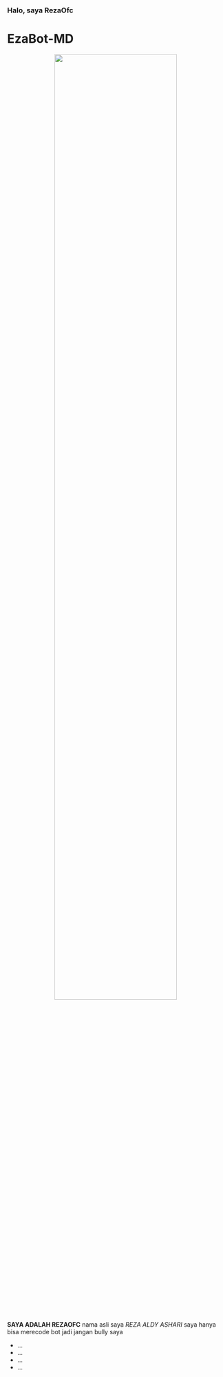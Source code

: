 ### Halo, saya RezaOfc
# EzaBot-MD

<p align="center">
	<img src="https://telegra.ph/file/a7a927ea6d0c2059b6888.jpg" width="75%" style="margin-left: auto;margin-right: auto;display: block;">


**SAYA ADALAH REZAOFC** nama asli saya _REZA ALDY ASHARI_ saya hanya bisa merecode bot jadi jangan bully saya
- ...
- ...
- ...
- ...
